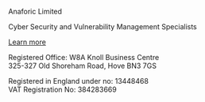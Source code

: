 Anaforic Limited

Cyber Security and Vulnerability Management Specialists

[Learn more](mailto:hello@anaforic.com?subject=Enquiry)

Registered Office: W8A Knoll Business Centre  
325-327 Old Shoreham Road, Hove BN3 7GS

Registered in England under no: 13448468   
VAT Registration No: 384283669


